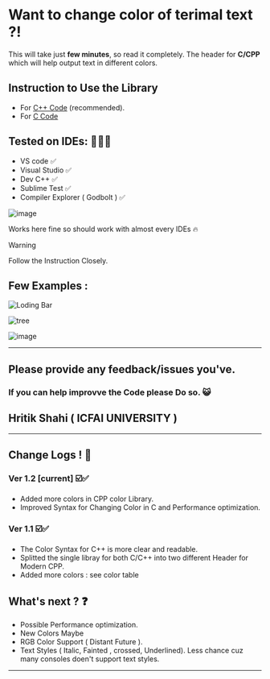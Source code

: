 # Want to change color of terimal text  ?!

This will take just **few minutes**, so read it completely. 
The header for **C/CPP**  which will help output text in different colors.

## Instruction to Use the Library
- For [C++ Code](https://github.com/ArcShahi/arc_color/blob/main/C%2B%2B/Read_ME.md) (recommended).
- For [C Code](https://github.com/ArcShahi/arc_color/blob/main/C/Read_Me.md)





## Tested on IDEs: 🧑🏻‍💻

- VS code ✅
- Visual Studio ✅
- Dev C++   ✅
- Sublime Test  ✅
- Compiler Explorer ( Godbolt )  ✅
  
![image](https://github.com/ArcShahi/arc_color/assets/90377780/666947ce-f5f4-4520-a60f-f5c8257b8645)

   Works here fine so should work with almost every IDEs 🔥



> [!WARNING]
> Follow the Instruction Closely.



## Few Examples :



![Loding Bar](https://github.com/ArcShahi/arc_color/assets/90377780/96a826c8-75c9-4c4d-bb4f-6af23aae6472)

![tree](https://github.com/ArcShahi/arc_color/assets/90377780/b37e0791-fd21-49ca-bf45-87e94eb68675)


![image](https://github.com/ArcShahi/arc_color/assets/90377780/ad8e9475-2da3-4ea5-8380-bba47c1ee2e5)




---




## Please provide any feedback/issues you've. 
### If you can help improvve the Code please Do so. 😺

## Hritik Shahi  ( ICFAI UNIVERSITY )


---

## Change Logs ! 📑
### Ver 1.2 [current] ☑️✅
- Added more colors in CPP color Library.
-  Improved Syntax for Changing  Color in C and Performance optimization.
  

### Ver 1.1  ☑️✅
- The Color Syntax for C++ is more clear and readable. 
- Splitted the single libray for both C/C++ into two different Header for Modern CPP.
- Added more colors : see color table

## What's next ? ❓
- Possible  Performance optimization.
- New Colors Maybe
- RGB Color Support ( Distant Future ).
- Text Styles ( Italic, Fainted , crossed, Underlined). Less chance cuz many consoles doen't support text styles.


---
